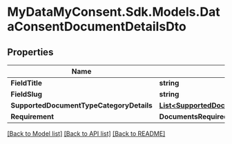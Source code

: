 # MyDataMyConsent.Sdk.Models.DataConsentDocumentDetailsDto

## Properties

Name | Type | Description | Notes
------------ | ------------- | ------------- | -------------
**FieldTitle** | **string** |  | 
**FieldSlug** | **string** |  | 
**SupportedDocumentTypeCategoryDetails** | [**List&lt;SupportedDocumentTypeCategoryDetailsDto&gt;**](SupportedDocumentTypeCategoryDetailsDto.md) |  | 
**Requirement** | **DocumentsRequired** |  | 

[[Back to Model list]](../README.md#documentation-for-models) [[Back to API list]](../README.md#documentation-for-api-endpoints) [[Back to README]](../README.md)

